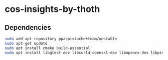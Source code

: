 # cos-insights-by-thoth

## Dependencies

```bash
sudo add-apt-repository ppa:pistache+team/unstable
sudo apt-get update
sudo apt install cmake build-essential
sudo apt install libgtest-dev libcurl4-openssl-dev libopencv-dev libpistache-dev libsqlite3-dev
```

